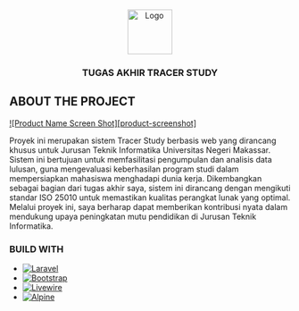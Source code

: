 <a id="readme-top"></a>

<!-- PROJECT LOGO -->
<br />
<div align="center">
  <a href="https://github.com/othneildrew/Best-README-Template">
    <img src="images/logo.png" alt="Logo" width="80" height="80">
  </a>

  <h3 align="center">TUGAS AKHIR TRACER STUDY</h3>
</div>

<!-- ABOUT THE PROJECT -->
## ABOUT THE PROJECT

[![Product Name Screen Shot][product-screenshot]](https://example.com)

Proyek ini merupakan sistem Tracer Study berbasis web yang dirancang khusus untuk Jurusan Teknik Informatika Universitas Negeri Makassar. Sistem ini bertujuan untuk memfasilitasi pengumpulan dan analisis data lulusan, guna mengevaluasi keberhasilan program studi dalam mempersiapkan mahasiswa menghadapi dunia kerja. Dikembangkan sebagai bagian dari tugas akhir saya, sistem ini dirancang dengan mengikuti standar ISO 25010 untuk memastikan kualitas perangkat lunak yang optimal. Melalui proyek ini, saya berharap dapat memberikan kontribusi nyata dalam mendukung upaya peningkatan mutu pendidikan di Jurusan Teknik Informatika.

### BUILD WITH

* [![Laravel][Laravel.com]][Laravel-url]
* [![Bootstrap][Bootstrap.com]][Bootstrap-url]
* [![Livewire][Livewire.com]][Livewire-url]
* [![Alpine][Alpine.com]][Alpine-url]


<!-- MARKDOWN LINKS & IMAGES -->
<!-- https://www.markdownguide.org/basic-syntax/#reference-style-links -->

[Livewire.com]: https://img.shields.io/badge/livewire-fb70a9?style=for-the-badge&logo=livewire&logoColor=white
[Livewire-url]: https://livewire.laravel.com/
[Alpine.com]: https://img.shields.io/badge/Alpine.Js-8BC0D0?style=for-the-badge&logo=alpine.js&logoColor=white
[Alpine-url]: https://alpinejs.dev/
[Laravel.com]: https://img.shields.io/badge/Laravel-FF2D20?style=for-the-badge&logo=laravel&logoColor=white
[Laravel-url]: https://laravel.com
[Bootstrap.com]: https://img.shields.io/badge/Bootstrap-563D7C?style=for-the-badge&logo=bootstrap&logoColor=white
[Bootstrap-url]: https://getbootstrap.com
